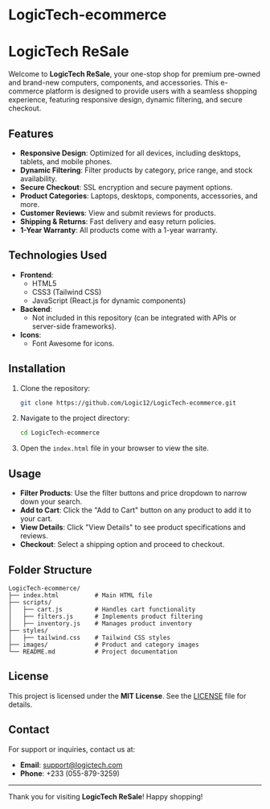 # LogicTech-ecommerce
# LogicTech ReSale

Welcome to **LogicTech ReSale**, your one-stop shop for premium pre-owned and brand-new computers, components, and accessories. This e-commerce platform is designed to provide users with a seamless shopping experience, featuring responsive design, dynamic filtering, and secure checkout.

## Features

- **Responsive Design**: Optimized for all devices, including desktops, tablets, and mobile phones.
- **Dynamic Filtering**: Filter products by category, price range, and stock availability.
- **Secure Checkout**: SSL encryption and secure payment options.
- **Product Categories**: Laptops, desktops, components, accessories, and more.
- **Customer Reviews**: View and submit reviews for products.
- **Shipping & Returns**: Fast delivery and easy return policies.
- **1-Year Warranty**: All products come with a 1-year warranty.

## Technologies Used

- **Frontend**:
  - HTML5
  - CSS3 (Tailwind CSS)
  - JavaScript (React.js for dynamic components)
- **Backend**:
  - Not included in this repository (can be integrated with APIs or server-side frameworks).
- **Icons**:
  - Font Awesome for icons.

## Installation

1. Clone the repository:
   ```bash
   git clone https://github.com/Logic12/LogicTech-ecommerce.git
   ```
2. Navigate to the project directory:
   ```bash
   cd LogicTech-ecommerce
   ```
3. Open the `index.html` file in your browser to view the site.

## Usage

- **Filter Products**: Use the filter buttons and price dropdown to narrow down your search.
- **Add to Cart**: Click the "Add to Cart" button on any product to add it to your cart.
- **View Details**: Click "View Details" to see product specifications and reviews.
- **Checkout**: Select a shipping option and proceed to checkout.

## Folder Structure

```
LogicTech-ecommerce/
├── index.html          # Main HTML file
├── scripts/
│   ├── cart.js         # Handles cart functionality
│   ├── filters.js      # Implements product filtering
│   ├── inventory.js    # Manages product inventory
├── styles/
│   ├── tailwind.css    # Tailwind CSS styles
├── images/             # Product and category images
└── README.md           # Project documentation
```

## License

This project is licensed under the **MIT License**. See the [LICENSE](LICENSE) file for details.

## Contact

For support or inquiries, contact us at:
- **Email**: support@logictech.com
- **Phone**: +233 (055-879-3259)

---

Thank you for visiting **LogicTech ReSale**! Happy shopping!
